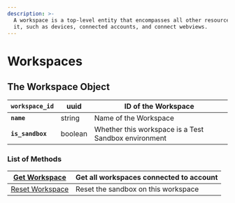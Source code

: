 ```yaml
---
description: >-
  A workspace is a top-level entity that encompasses all other resources below
  it, such as devices, connected accounts, and connect webviews.
---
```


# Workspaces

## The Workspace Object

| **`workspace_id`** | uuid    | ID of the Workspace                                  |
| ------------------ | ------- | ---------------------------------------------------- |
| **`name`**         | string  | Name of the Workspace                                |
| **`is_sandbox`**   | boolean | Whether this workspace is a Test Sandbox environment |

### List of Methods

| [Get Workspace](get.md)              | Get all workspaces connected to account |
| ------------------------------------ | --------------------------------------- |
| [Reset Workspace](reset\_sandbox.md) | Reset the sandbox on this workspace     |
